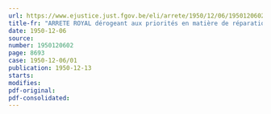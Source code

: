 ```yaml
---
url: https://www.ejustice.just.fgov.be/eli/arrete/1950/12/06/1950120602/justel
title-fr: "ARRETE ROYAL dérogeant aux priorités en matière de réparation des dommages de guerre aux biens privés"
date: 1950-12-06
source:
number: 1950120602
page: 8693
case: 1950-12-06/01
publication: 1950-12-13
starts:
modifies:
pdf-original:
pdf-consolidated:
---
```


